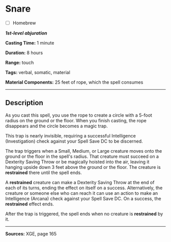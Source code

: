 # Snare

- [ ] Homebrew

***1st-level abjuration***

**Casting Time:** 1 minute

**Duration:** 8 hours

**Range:** touch

**Tags:** verbal, somatic, material

**Material Components:** 25 feet of rope, which the spell consumes

---

## Description
As you cast this spell, you use the rope to create a circle with a 5-foot radius on the ground or the floor.
When you finish casting, the rope disappears and the circle becomes a magic trap.

This trap is nearly invisible, requiring a successful Intelligence (Investigation) check against your Spell Save DC to be discerned.

The trap triggers when a Small, Medium, or Large creature moves onto the ground or the floor in the spell's radius.
That creature must succeed on a Dexterity Saving Throw or be magically hoisted into the air, leaving it hanging upside down 3 feet above the ground or the floor.
The creature is **restrained** there until the spell ends.

A **restrained** creature can make a Dexterity Saving Throw at the end of each of its turns, ending the effect on itself on a success.
Alternatively, the creature or someone else who can reach it can use an action to make an Intelligence (Arcana) check against your Spell Save DC.
On a success, the **restrained** effect ends.

After the trap is triggered, the spell ends when no creature is **restrained** by it.

---

**Sources:** XGE, page 165
